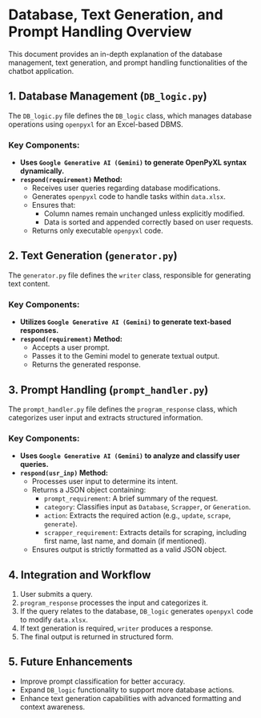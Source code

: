 # Database, Text Generation, and Prompt Handling Overview

This document provides an in-depth explanation of the database management, text generation, and prompt handling functionalities of the chatbot application.

## 1. Database Management (`DB_logic.py`)

The `DB_logic.py` file defines the `DB_logic` class, which manages database operations using `openpyxl` for an Excel-based DBMS.

### Key Components:
- **Uses `Google Generative AI (Gemini)` to generate OpenPyXL syntax dynamically.**
- **`respond(requirement)` Method:**
  - Receives user queries regarding database modifications.
  - Generates `openpyxl` code to handle tasks within `data.xlsx`.
  - Ensures that:
    - Column names remain unchanged unless explicitly modified.
    - Data is sorted and appended correctly based on user requests.
  - Returns only executable `openpyxl` code.

## 2. Text Generation (`generator.py`)

The `generator.py` file defines the `writer` class, responsible for generating text content.

### Key Components:
- **Utilizes `Google Generative AI (Gemini)` to generate text-based responses.**
- **`respond(requirement)` Method:**
  - Accepts a user prompt.
  - Passes it to the Gemini model to generate textual output.
  - Returns the generated response.

## 3. Prompt Handling (`prompt_handler.py`)

The `prompt_handler.py` file defines the `program_response` class, which categorizes user input and extracts structured information.

### Key Components:
- **Uses `Google Generative AI (Gemini)` to analyze and classify user queries.**
- **`respond(usr_inp)` Method:**
  - Processes user input to determine its intent.
  - Returns a JSON object containing:
    - `prompt_requirement`: A brief summary of the request.
    - `category`: Classifies input as `Database`, `Scrapper`, or `Generation`.
    - `action`: Extracts the required action (e.g., `update`, `scrape`, `generate`).
    - `scrapper_requirement`: Extracts details for scraping, including first name, last name, and domain (if mentioned).
  - Ensures output is strictly formatted as a valid JSON object.

## 4. Integration and Workflow
1. User submits a query.
2. `program_response` processes the input and categorizes it.
3. If the query relates to the database, `DB_logic` generates `openpyxl` code to modify `data.xlsx`.
4. If text generation is required, `writer` produces a response.
5. The final output is returned in structured form.

## 5. Future Enhancements
- Improve prompt classification for better accuracy.
- Expand `DB_logic` functionality to support more database actions.
- Enhance text generation capabilities with advanced formatting and context awareness.


